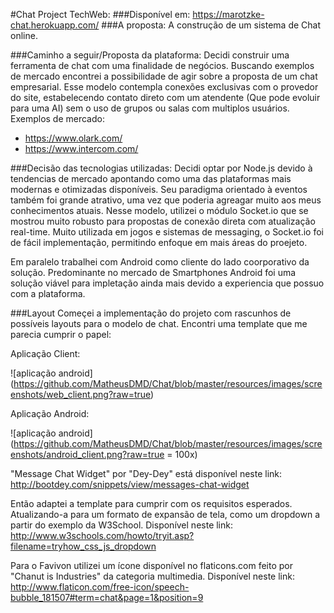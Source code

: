 #Chat Project TechWeb:
###Disponível em:
https://marotzke-chat.herokuapp.com/
###A proposta:
A construção de um sistema de Chat online.

###Caminho a seguir/Proposta da plataforma:
Decidi construir uma ferramenta de chat com uma finalidade de negócios. Buscando exemplos de mercado encontrei a possibilidade de agir sobre a proposta de um chat empresarial. Esse modelo contempla conexões exclusivas com o provedor do site, estabelecendo contato direto com um atendente (Que pode evoluir para uma AI) sem o uso de grupos ou salas com multiplos usuários. Exemplos de mercado:
* https://www.olark.com/
* https://www.intercom.com/

###Decisão das tecnologias utilizadas:
Decidi optar por Node.js devido à tendencias de mercado apontando como uma das plataformas mais modernas e otimizadas disponíveis. Seu paradigma orientado à eventos também foi grande atrativo, uma vez que poderia agreagar muito aos meus conhecimentos atuais.
Nesse modelo, utilizei o módulo Socket.io que se mostrou muito robusto para propostas de conexão direta com atualização real-time. Muito utilizada em jogos e sistemas de messaging, o Socket.io foi de fácil implementação, permitindo enfoque em mais áreas do proejeto.

Em paralelo trabalhei com Android como cliente do lado coorporativo da solução. Predominante no mercado de Smartphones Android foi uma solução viável para impletação ainda mais devido a experiencia que possuo com a plataforma.

###Layout
Começei a implementação do projeto com rascunhos de possíveis layouts para o modelo de chat. Encontri uma template que me parecia cumprir o papel:

Aplicação Client:

![aplicação android]
(https://github.com/MatheusDMD/Chat/blob/master/resources/images/screenshots/web_client.png?raw=true)

Aplicação Android:

![aplicação android]
(https://github.com/MatheusDMD/Chat/blob/master/resources/images/screenshots/android_client.png?raw=true  = 100x)

"Message Chat Widget" por "Dey-Dey" está disponível neste link: http://bootdey.com/snippets/view/messages-chat-widget

Então adaptei a template para cumprir com os requisitos esperados. Atualizando-a para um formato de expansão de tela, como um dropdown a partir do exemplo da W3School. Disponível neste link:
http://www.w3schools.com/howto/tryit.asp?filename=tryhow_css_js_dropdown

Para o Favivon utilizei um ícone disponível no flaticons.com feito por "Chanut is Industries" da categoria multimedia. Disponível neste link:
http://www.flaticon.com/free-icon/speech-bubble_181507#term=chat&page=1&position=9
